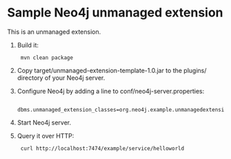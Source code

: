 Sample Neo4j unmanaged extension
================================

This is an unmanaged extension. 

1. Build it: 

        mvn clean package

2. Copy target/unmanaged-extension-template-1.0.jar to the plugins/ directory of your Neo4j server.

3. Configure Neo4j by adding a line to conf/neo4j-server.properties:

        dbms.unmanaged_extension_classes=org.neo4j.example.unmanagedextension=/example

4. Start Neo4j server.

5. Query it over HTTP:

        curl http://localhost:7474/example/service/helloworld

